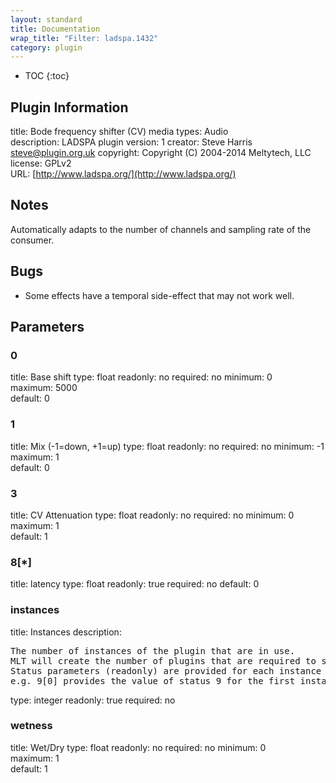 ```yaml
---
layout: standard
title: Documentation
wrap_title: "Filter: ladspa.1432"
category: plugin
---
```

* TOC
{:toc}

## Plugin Information

title: Bode frequency shifter (CV)
media types:
Audio  
description: LADSPA plugin
version: 1
creator: Steve Harris <steve@plugin.org.uk>
copyright: Copyright (C) 2004-2014 Meltytech, LLC  
license: GPLv2  
URL: [http://www.ladspa.org/](http://www.ladspa.org/)  

## Notes

Automatically adapts to the number of channels and sampling rate of the consumer.

## Bugs

* Some effects have a temporal side-effect that may not work well.


## Parameters

### 0

title: Base shift  type: float
readonly: no
required: no
minimum: 0  
maximum: 5000  
default: 0  

### 1

title: Mix (-1=down, +1=up)  type: float
readonly: no
required: no
minimum: -1  
maximum: 1  
default: 0  

### 3

title: CV Attenuation  type: float
readonly: no
required: no
minimum: 0  
maximum: 1  
default: 1  

### 8[*]

title: latency  type: float
readonly: true
required: no
default: 0  

### instances

title: Instances  description:
<pre>
The number of instances of the plugin that are in use.
MLT will create the number of plugins that are required to support the number of audio channels.
Status parameters (readonly) are provided for each instance and are accessed by specifying the instance number after the identifier (starting at zero).
e.g. 9[0] provides the value of status 9 for the first instance.
</pre>
type: integer
readonly: true
required: no

### wetness

title: Wet/Dry  type: float
readonly: no
required: no
minimum: 0  
maximum: 1  
default: 1  

